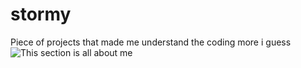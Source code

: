 # stormy
Piece of projects that made me understand the coding more i guess
![This section is all about me](https://media.giphy.com/media/xyz12345/giphy.gif)
